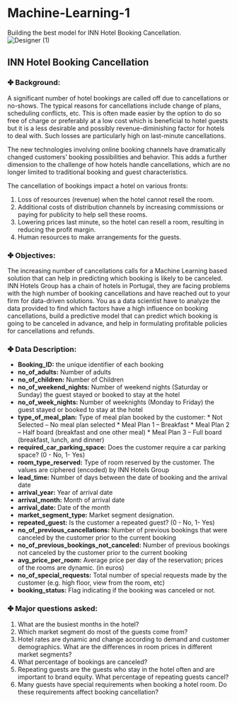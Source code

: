 # Machine-Learning-1
Building the best model for INN Hotel Booking Cancellation.  
![Designer (1)](https://github.com/user-attachments/assets/52098658-937f-4714-a57a-181fc8bd1924)

## INN Hotel Booking Cancellation

### ✤ Background:
A significant number of hotel bookings are called off due to cancellations or no-shows. The typical reasons for cancellations include change of plans, scheduling conflicts, etc. This is often made easier by the option to do so free of charge or preferably at a low cost which is beneficial to hotel guests but it is a less desirable and possibly revenue-diminishing factor for hotels to deal with. Such losses are particularly high on last-minute cancellations.

The new technologies involving online booking channels have dramatically changed customers’ booking possibilities and behavior. This adds a further dimension to the challenge of how hotels handle cancellations, which are no longer limited to traditional booking and guest characteristics.

The cancellation of bookings impact a hotel on various fronts:
1. Loss of resources (revenue) when the hotel cannot resell the room.
2. Additional costs of distribution channels by increasing commissions or paying for publicity to help sell these rooms.
3. Lowering prices last minute, so the hotel can resell a room, resulting in reducing the profit margin.
4. Human resources to make arrangements for the guests.

### ✤ Objectives:
The increasing number of cancellations calls for a Machine Learning based solution that can help in predicting which booking is likely to be canceled. INN Hotels Group has a chain of hotels in Portugal, they are facing problems with the high number of booking cancellations and have reached out to your firm for data-driven solutions. You as a data scientist have to analyze the data provided to find which factors have a high influence on booking cancellations, build a predictive model that can predict which booking is going to be canceled in advance, and help in formulating profitable policies for cancellations and refunds.

### ✤ Data Description:
- **Booking_ID:** the unique identifier of each booking
- **no_of_adults:** Number of adults
- **no_of_children:** Number of Children
- **no_of_weekend_nights:** Number of weekend nights (Saturday or Sunday) the guest stayed or booked to stay at the hotel
- **no_of_week_nights:** Number of weeknights (Monday to Friday) the guest stayed or booked to stay at the hotel
- **type_of_meal_plan:** Type of meal plan booked by the customer:
       * Not Selected – No meal plan selected
       * Meal Plan 1 – Breakfast
       * Meal Plan 2 – Half board (breakfast and one other meal)
       * Meal Plan 3 – Full board (breakfast, lunch, and dinner)
- **required_car_parking_space:** Does the customer require a car parking space? (0 - No, 1- Yes)
- **room_type_reserved:** Type of room reserved by the customer. The values are ciphered (encoded) by INN Hotels Group
- **lead_time:** Number of days between the date of booking and the arrival date
- **arrival_year:** Year of arrival date
- **arrival_month:** Month of arrival date
- **arrival_date:** Date of the month
- **market_segment_type:** Market segment designation.
- **repeated_guest:** Is the customer a repeated guest? (0 - No, 1- Yes)
- **no_of_previous_cancellations:** Number of previous bookings that were canceled by the customer prior to the current booking
- **no_of_previous_bookings_not_canceled:** Number of previous bookings not canceled by the customer prior to the current booking
- **avg_price_per_room:** Average price per day of the reservation; prices of the rooms are dynamic. (in euros)
- **no_of_special_requests:** Total number of special requests made by the customer (e.g. high floor, view from the room, etc)
- **booking_status:** Flag indicating if the booking was canceled or not.

### ✤ Major questions asked:
1. What are the busiest months in the hotel?
2. Which market segment do most of the guests come from?
3. Hotel rates are dynamic and change according to demand and customer demographics. What are the differences in room prices in different market segments?
4. What percentage of bookings are canceled?
5. Repeating guests are the guests who stay in the hotel often and are important to brand equity. What percentage of repeating guests cancel?
6. Many guests have special requirements when booking a hotel room. Do these requirements affect booking cancellation?
